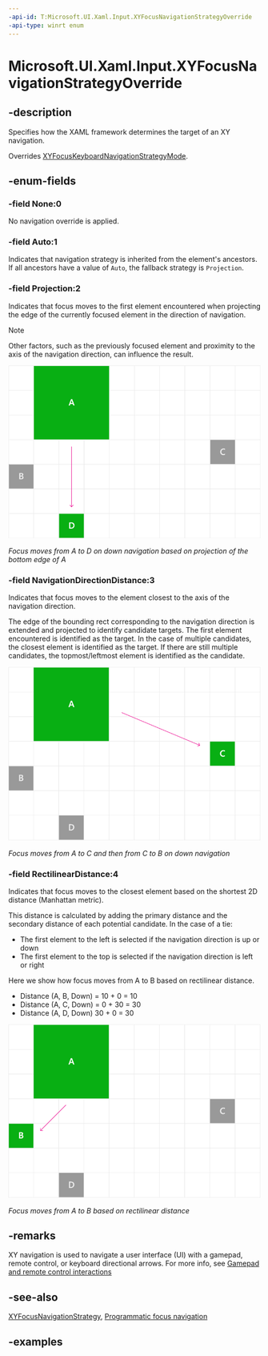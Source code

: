 ```yaml
---
-api-id: T:Microsoft.UI.Xaml.Input.XYFocusNavigationStrategyOverride
-api-type: winrt enum
---
```


<!-- Enumeration syntax.
public enum XYFocusNavigationStrategyOverride : int
-->

# Microsoft.UI.Xaml.Input.XYFocusNavigationStrategyOverride

## -description
Specifies how the XAML framework determines the target of an XY navigation.

Overrides [XYFocusKeyboardNavigationStrategyMode](xyfocuskeyboardnavigationmode.md).

## -enum-fields
### -field None:0
No navigation override is applied.

### -field Auto:1
Indicates that navigation strategy is inherited from the element's ancestors. If all ancestors have a value of `Auto`, the fallback strategy is `Projection`.

### -field Projection:2
Indicates that focus moves to the first element encountered when projecting the edge of the currently focused element in the  direction of navigation.

> [!NOTE]
> Other factors, such as the previously focused element and proximity to the axis of the navigation direction, can influence the result.

<img alt="Focus navigation - projection" src="images/projection.png" />

*Focus moves from A to D on down navigation based on projection of the bottom edge of A*

### -field NavigationDirectionDistance:3
Indicates that focus moves to the element closest to the axis of the navigation direction.

The edge of the bounding rect corresponding to the navigation direction is extended and projected to identify candidate targets. The first element encountered is identified as the target. In the case of multiple candidates, the closest element is identified as the target. If there are still multiple candidates, the topmost/leftmost element is identified as the candidate.

<img alt="Focus navigation - distance" src="images/navigation-direction-distance.png" />

*Focus moves from A to C and then from C to B on down navigation*

### -field RectilinearDistance:4
Indicates that focus moves to the closest element based on the shortest 2D distance (Manhattan metric).

This distance is calculated by adding the primary distance and the secondary distance of each potential candidate. In the case of a tie:

- The first element to the left is selected if the navigation direction is up or down
- The first element to the top is selected if the navigation direction is left or right

Here we show how focus moves from A to B based on rectilinear distance.

- Distance (A, B, Down) = 10 + 0 = 10
- Distance (A, C, Down) = 0 + 30 = 30
- Distance (A, D, Down) 30 + 0 = 30

<img alt="Focus navigation - rectilinear distance" src="images/rectilinear-distance.png" />

*Focus moves from A to B based on rectilinear distance*

## -remarks
XY navigation is used to navigate a user interface (UI) with a gamepad, remote control, or keyboard directional arrows. For more info, see [Gamepad and remote control interactions](/apps/design/input/gamepad-and-remote-interactions)

## -see-also

[XYFocusNavigationStrategy](xyfocusnavigationstrategy.md), [Programmatic focus navigation](/windows/uwp/input-and-devices/focus-navigation-programmatic)

## -examples
